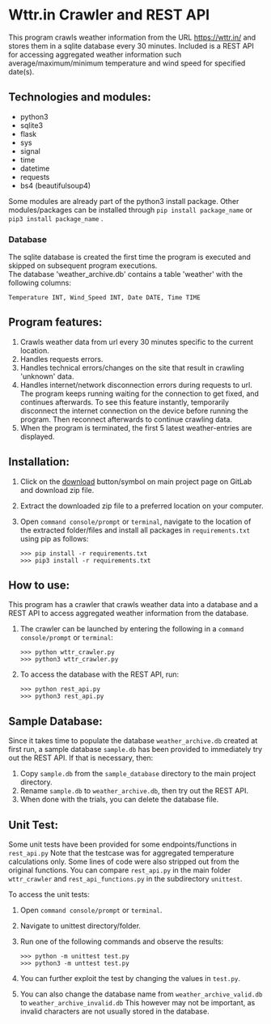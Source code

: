 # Wttr.in Crawler and REST API

This program crawls weather information from the URL https://wttr.in/ and stores them in a sqlite database every 30 minutes. Included is a REST API for accessing aggregated weather information such average/maximum/minimum temperature and wind speed for specified date(s).


## Technologies and modules:

- python3
- sqlite3
- flask
- sys
- signal
- time
- datetime
- requests
- bs4 (beautifulsoup4)

Some modules are already part of the python3 install package. Other modules/packages can be installed through `pip install package_name` or `pip3 install package_name` .

### Database
The sqlite database is created the first time the program is executed and skipped on subsequent program executions.   
The database 'weather_archive.db' contains a table 'weather' with the following columns:  

`Temperature INT, Wind_Speed INT, Date DATE, Time TIME` 

## Program features:

1. Crawls weather data from url every 30 minutes specific to the current location.
2. Handles requests errors.
3. Handles technical errors/changes on the site that result in crawling 'unknown' data.
4. Handles internet/network disconnection errors during requests to url. The program keeps running waiting for the connection to get fixed, and continues afterwards. To see this feature instantly, temporarily disconnect the internet connection on the device before running the program. Then reconnect afterwards to continue crawling data.
5. When the program is terminated, the first 5 latest weather-entries are displayed.


## Installation:
1. Click on the [download](https://gitlab.com/zigpos/coding-tasks/challenges/archive-weather-data-kpipien/-/archive/main/archive-weather-data-kpipien-main.zip) button/symbol on main project page on GitLab and download zip file.
2. Extract the downloaded zip file to a preferred location on your computer.
3. Open `command console/prompt` or `terminal`, navigate to the location of the extracted folder/files and install all packages in `requirements.txt` using pip as follows:

   `>>> pip install -r requirements.txt`   
   `>>> pip3 install -r requirements.txt`
   

## How to use:

This program has a crawler that crawls weather data into a database and a REST API to access aggregated weather information from the database.
1. The crawler can be launched by entering the following in a `command console/prompt` or `terminal`:

   `>>> python wttr_crawler.py`  
   `>>> python3 wttr_crawler.py`

2. To access the database with the REST API, run:

   `>>> python rest_api.py`  
   `>>> python3 rest_api.py`

## Sample Database:
Since it takes time to populate the database `weather_archive.db` created at first run, a sample database `sample.db` has been provided to 
immediately try out the REST API. If that is necessary, then:

1. Copy `sample.db` from the `sample_database` directory to the main project directory.
2. Rename `sample.db` to `weather_archive.db`, then try out the REST API.
3. When done with the trials, you can delete the database file.

## Unit Test:
Some unit tests have been provided for some endpoints/functions in `rest_api.py`
Note that the testcase was for aggregated temperature calculations only. Some lines of code were also stripped out from 
the original functions. You can compare `rest_api.py` in the main folder `wttr_crawler` and `rest_api_functions.py` in the subdirectory
`unittest`.

To access the unit tests:

1. Open `command console/prompt` or `terminal`.
2. Navigate to unittest directory/folder.
3. Run one of the following commands and observe the results:

   `>>> python -m unittest test.py`  
   `>>> python3 -m unttest test.py`
4. You can further exploit the test by changing the values in `test.py`.
5. You can also change the database name from `weather_archive_valid.db` to `weather_archive_invalid.db` This however may 
 not be important, as invalid characters are not usually stored in the database.
